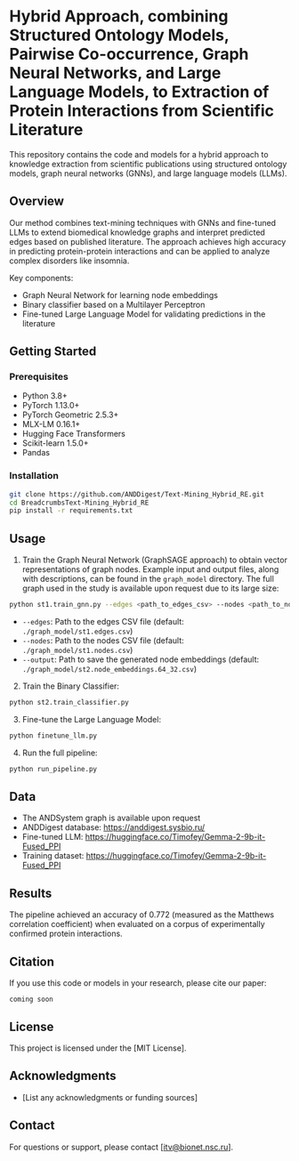# Hybrid Approach, combining Structured Ontology Models, Pairwise Co-occurrence, Graph Neural Networks, and Large Language Models, to Extraction of Protein Interactions from Scientific Literature

This repository contains the code and models for a hybrid approach to knowledge extraction from scientific publications using structured ontology models, graph neural networks (GNNs), and large language models (LLMs).

## Overview

Our method combines text-mining techniques with GNNs and fine-tuned LLMs to extend biomedical knowledge graphs and interpret predicted edges based on published literature. The approach achieves high accuracy in predicting protein-protein interactions and can be applied to analyze complex disorders like insomnia.

Key components:
- Graph Neural Network for learning node embeddings
- Binary classifier based on a Multilayer Perceptron 
- Fine-tuned Large Language Model for validating predictions in the literature

## Getting Started

### Prerequisites

- Python 3.8+
- PyTorch 1.13.0+
- PyTorch Geometric 2.5.3+
- MLX-LM 0.16.1+
- Hugging Face Transformers
- Scikit-learn 1.5.0+
- Pandas

### Installation

```bash
git clone https://github.com/ANDDigest/Text-Mining_Hybrid_RE.git
cd BreadcrumbsText-Mining_Hybrid_RE
pip install -r requirements.txt
```

## Usage

1. Train the Graph Neural Network (GraphSAGE approach) to obtain vector representations of graph nodes. Example input and output files, along with descriptions, can be found in the `graph_model` directory. The full graph used in the study is available upon request due to its large size:

```bash
python st1.train_gnn.py --edges <path_to_edges_csv> --nodes <path_to_nodes_csv> --output <path_to_output_embeddings_csv>
```

- `--edges`: Path to the edges CSV file (default: `./graph_model/st1.edges.csv`)
- `--nodes`: Path to the nodes CSV file (default: `./graph_model/st1.nodes.csv`)
- `--output`: Path to save the generated node embeddings (default: `./graph_model/st2.node_embeddings.64_32.csv`)

2. Train the Binary Classifier:
```python
python st2.train_classifier.py
```

3. Fine-tune the Large Language Model:
```python
python finetune_llm.py
```

4. Run the full pipeline:
```python
python run_pipeline.py
```

## Data

- The ANDSystem graph is available upon request
- ANDDigest database: https://anddigest.sysbio.ru/
- Fine-tuned LLM: https://huggingface.co/Timofey/Gemma-2-9b-it-Fused_PPI
- Training dataset: https://huggingface.co/Timofey/Gemma-2-9b-it-Fused_PPI

## Results

The pipeline achieved an accuracy of 0.772 (measured as the Matthews correlation coefficient) when evaluated on a corpus of experimentally confirmed protein interactions.

## Citation

If you use this code or models in your research, please cite our paper:

```
coming soon
```

## License

This project is licensed under the [MIT License].

## Acknowledgments

- [List any acknowledgments or funding sources]

## Contact

For questions or support, please contact [itv@bionet.nsc.ru].
